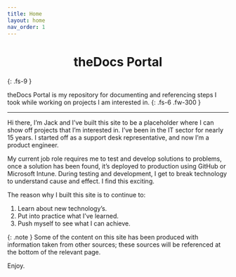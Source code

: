 ```yaml
---
title: Home
layout: home
nav_order: 1
---
```

<h1 style="text-align: center;">theDocs Portal</h1>
{: .fs-9 }


theDocs Portal is my repository for documenting and referencing steps I took while working on projects I am interested in.
{: .fs-6 .fw-300 }

---
  
Hi there, I’m Jack and I’ve built this site to be a placeholder where I can show off projects that I’m interested in. I’ve been in the IT sector for nearly 15 years. I started off as a support desk representative, and now I’m a product engineer.

My current job role requires me to test and develop solutions to problems, once a solution has been found, it’s deployed to production using GitHub or Microsoft Intune. During testing and development, I get to break technology to understand cause and effect. I find this exciting.

The reason why I built this site is to continue to:

1. Learn about new technology’s.
2. Put into practice what I’ve learned.
3. Push myself to see what I can achieve.

{: .note }
Some of the content on this site has been produced with information taken from other sources; these sources will be referenced at the bottom of the relevant page.

Enjoy.